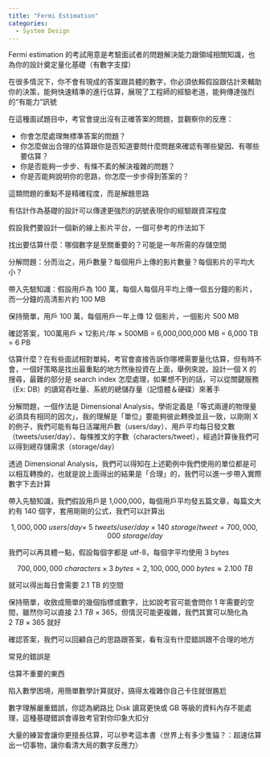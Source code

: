 ```yaml
---
title: "Fermi Estimation"
categories:
  - System Design
---
```


Fermi estimation 的考試用意是考驗面試者的問題解決能力跟領域相關知識，也為你的設計奠定量化基礎（有數字支撐）

在很多情況下，你不會有現成的答案跟具體的數字，你必須依賴假設跟估計來輔助你的決策，能夠快速精準的進行估算，展現了工程師的經驗老道，能夠傳達強烈的“有能力”訊號

在這種面試題目中，考官會提出沒有正確答案的問題，並觀察你的反應：

- 你會怎麼處理無標準答案的問題？
- 你怎麼做出合理的估算跟你是否知道要問什麼問題來確認有哪些變因、有哪些要估算？
- 你是否能夠一步步、有條不紊的解決複雜的問題？
- 你是否能夠說明你的思路，你怎麼一步步得到答案的？

這類問題的重點不是精確程度，而是解題思路

有估計作為基礎的設計可以傳達更強烈的訊號表現你的經驗跟資深程度

假設我們要設計一個新的線上影片平台，一個可參考的作法如下

找出要估算什麼：哪個數字是至關重要的？可能是一年所需的存儲空間

分解問題：分而治之，用戶數量？每個用戶上傳的影片數量？每個影片的平均大小？

帶入先驗知識：假設用戶為 100 萬，每個人每個月平均上傳一個五分鐘的影片，而一分鐘的高清影片約 100 MB

保持簡單，用戶 100 萬，每個用戶一年上傳 12 個影片，一個影片 500 MB

確認答案，100萬用戶 × 12影片/年 × 500MB = 6,000,000,000 MB = 6,000 TB = 6 PB

估算什麼？在有些面試相對單純，考官會直接告訴你哪裡需要量化估算，但有時不會，一個好策略是找出最重點的地方然後投資在上面，舉例來說，設計一個 X 的搜尋，最難的部分是 search index 怎麼處理，如果想不到的話，可以從關鍵服務（Ex: DB）的讀寫吞吐量、系統的總儲存量（記憶體＆硬碟）來著手

分解問題，一個作法是 Dimensional Analysis，學術定義是「等式兩邊的物理量必須具有相同的因次」，我的理解是「單位」要能夠彼此轉換並且一致，以剛剛 X 的例子，我們可能有每日活躍用戶數（users/day）、用戶平均每日發文數（tweets/user/day）、每條推文的字數（characters/tweet），經過計算後我們可以得到總存儲需求（storage/day）

透過 Dimensional Analysis，我們可以得知在上述範例中我們使用的單位都是可以相互轉換的，也就是說上面得出的結果是「合理」的，我們可以進一步帶入實際數字下去計算

帶入先驗知識，我們假設用戶是 1,000,000，每個用戶平均發五篇文章，每篇文大約有 140 個字，套用剛剛的公式，我們可以計算出

$$
1,000,000\ users/day\times\ 5\ tweets/user/day\times 140\ storage/tweet = 700,000,000\ storage/day
$$

我們可以再具體一點，假設每個字都是 utf-8，每個字平均使用 3 bytes

$$
700,000,000\ characters \times 3\ bytes = 2,100,000,000\ bytes \approx  2.100\ TB
$$

就可以得出每日會需要 2.1 TB 的空間

保持簡單，收斂成簡單的幾個指標或數字，比如說考官可能會問你 1 年需要的空間，雖然你可以直接 $2.1\ TB \times 365$，但情況可能更複雜，我們其實可以簡化為 $2\ TB \times365$ 就好

確認答案，我們可以回顧自己的思路跟答案，看有沒有什麼錯誤跟不合理的地方

常見的錯誤是

估算不重要的東西

陷入數學困境，用簡單數學計算就好，搞得太複雜你自己卡住就很尷尬

數字理解嚴重錯誤，你認為網路比 Disk 讀寫更快或 GB 等級的資料內存不能處理，這種基礎錯誤會導致考官對你印象大扣分

大量的練習會讓你更擅長估算，可以參考這本書〈世界上有多少隻貓？：超速估算出一切事物，讓你看清大局的數字反應力〉
